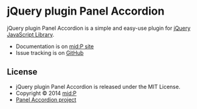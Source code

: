jQuery plugin Panel Accordion
============================

jQuery plugin Panel Accordion is a simple and easy-use plugin for <a href="http://jquery.com/">jQuery JavaScript Library</a>.

* Documentation is on <a href="http://www.midp.jp/panelaccordion/">mid:P site</a>
* Issue tracking is on <a href="https://github.com/tak-midp/jQuery-PanelAccordion">GitHub</a>


License
-------

* jQuery plugin Panel Accordion is released under the MIT License.
* Copyright &copy; 2014 <a href="http://midp.jp" target="_blank">mid:P</a>
* <a href="http://midp.jp" target="_blank">Panel Accordion project</a>
